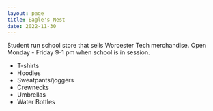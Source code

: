 ```yaml
---
layout: page
title: Eagle's Nest
date: 2022-11-30
---
```


Student run school store that sells Worcester Tech merchandise.
Open Monday - Friday 9-1 pm when school is in session.

- T-shirts
- Hoodies
- Sweatpants/joggers
- Crewnecks
- Umbrellas
- Water Bottles